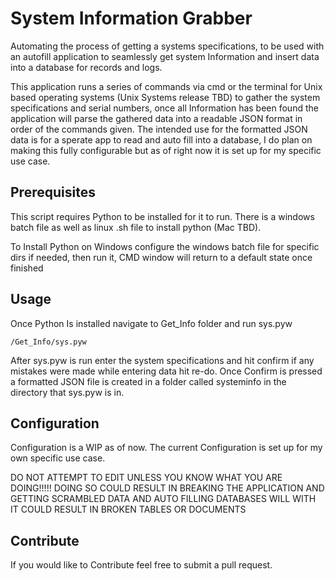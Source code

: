 # System Information Grabber
Automating the process of getting a systems specifications, to be used with an autofill application to seamlessly get system Information and insert data into a database for records and logs.

This application runs a series of commands via cmd or the terminal for Unix based operating systems (Unix Systems release TBD) to gather the system specifications
and serial numbers, once all Information has been found the application will parse the gathered data into a readable JSON format in order of the commands given. The intended use for the formatted JSON data is for a sperate app to read and auto fill into a database, I do plan on making this fully configurable but as of right now it is set up for my specific use case.

## Prerequisites
This script requires Python to be installed for it to run. There is a windows batch file as well as linux .sh file to install python (Mac TBD).

To Install Python on Windows configure the windows batch file for specific dirs if needed, then run it, CMD window will return to a default state once finished

## Usage
Once Python Is installed navigate to Get_Info folder and run sys.pyw
```
/Get_Info/sys.pyw
```
After sys.pyw is run enter the system specifications and hit confirm
if any mistakes were made while entering data hit re-do. Once Confirm is pressed a formatted JSON file is created in a folder called systeminfo in the directory that sys.pyw is in.
## Configuration
Configuration is a WIP as of now. The current Configuration is set up for my own specific use case.

DO NOT ATTEMPT TO EDIT UNLESS YOU KNOW WHAT YOU ARE DOING!!!!!
DOING SO COULD RESULT IN BREAKING THE APPLICATION AND GETTING
SCRAMBLED DATA AND AUTO FILLING DATABASES WILL WITH IT COULD RESULT IN BROKEN TABLES OR DOCUMENTS

## Contribute
If you would like to Contribute feel free to submit a pull request.
